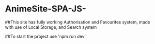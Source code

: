 # AnimeSite-SPA-JS-
##This site has fully working Authorisation and Favourites system, made with use of Local Storage, and Search system

##To start the project use 'npm run dev'
